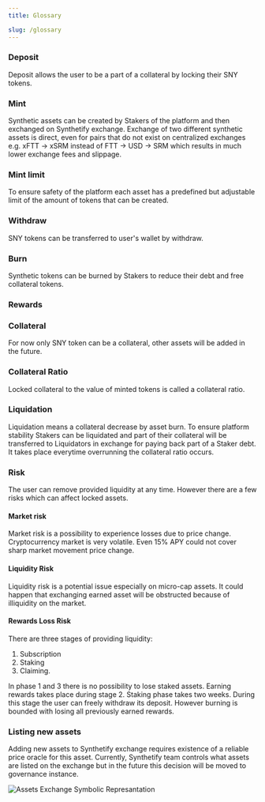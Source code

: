 ```yaml
---
title: Glossary

slug: /glossary
---
```


### Deposit

Deposit allows the user to be a part of a collateral by locking their SNY tokens.

### Mint

Synthetic assets can be created by Stakers of the platform and then exchanged on Synthetify exchange. Exchange of two different synthetic assets is direct, even for pairs that do not exist on centralized exchanges e.g. xFTT -> xSRM instead of FTT -> USD -> SRM which results in much lower exchange fees and slippage.

### Mint limit

To ensure safety of the platform each asset has a predefined but adjustable limit of the amount of tokens that can be created.

### Withdraw

SNY tokens can be transferred to user's wallet by withdraw.

### Burn

Synthetic tokens can be burned by Stakers to reduce their debt and free collateral tokens.

### Rewards

### Collateral

For now only SNY token can be a collateral, other assets will be added in the future.

### Collateral Ratio

Locked collateral to the value of minted tokens is called a collateral ratio.

### Liquidation

Liquidation means a collateral decrease by asset burn. To ensure platform stability Stakers can be liquidated and part of their collateral will be transferred to Liquidators in exchange for paying back part of a Staker debt. It takes place everytime overrunning the collateral ratio occurs.

### Risk

The user can remove provided liquidity at any time. However there are a few risks which can affect locked assets.

#### Market risk

Market risk is a possibility to experience losses due to price change. Cryptocurrency market is very volatile. Even 15% APY could not cover sharp market movement price change.

#### Liquidity Risk

Liquidity risk is a potential issue especially on micro-cap assets. It could happen that exchanging earned asset will be obstructed because of illiquidity on the market.

#### Rewards Loss Risk

There are three stages of providing liquidity:

1. Subscription
2. Staking
3. Claiming.

In phase 1 and 3 there is no possibility to lose staked assets. Earning rewards takes place during stage 2. Staking phase takes two weeks. During this stage the user can freely withdraw its deposit. However burning is bounded with losing all previously earned rewards.

### Listing new assets

Adding new assets to Synthetify exchange requires existence of a reliable price oracle for this asset. Currently, Synthetify team controls what assets are listed on the exchange but in the future this decision will be moved to governance instance.

![Assets Exchange Symbolic Represantation](https://i.imgur.com/yT9BdQe.png)
